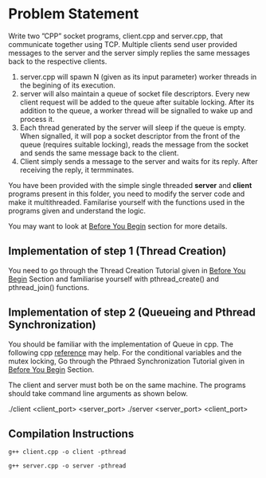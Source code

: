 
# Problem Statement

Write two ”CPP” socket programs, client.cpp and server.cpp, that communicate together using TCP. Multiple clients send user provided messages to the server and the server simply replies the same messages back to the respective clients.
1. server.cpp will spawn N (given as its input parameter) worker threads in the begining of its execution.
2. server will also maintain a queue of socket file descriptors. Every new client request will be added to the queue after suitable locking. After its addition to the queue, a worker thread will be signalled to wake up and process it.
3. Each thread generated by the server will sleep if the queue is empty. When signalled, it will pop a socket descriptor from the front of the queue (requires suitable locking), reads the message from the socket and sends the same message back to the client.
4. Client simply sends a message to the server and waits for its reply. After receiving the reply, it termminates. 

You have been provided with the simple single threaded **server** and **client** programs present in this folder, you need to modify the server code and make it multithreaded. Familarise yourself with the functions used in the programs given and understand the logic.

You may want to look at [Before You Begin](Before_You_Begin/README.md) section for more details.


## Implementation of step 1 (Thread Creation)

You need to go through the Thread Creation Tutorial given in [Before You Begin](../Before_You_Begin/README.md) Section and familiarise yourself with pthread_create() and pthread_join() functions.


## Implementation of step 2 (Queueing and Pthread Synchronization)

You should be familiar with the implementation of Queue in cpp. The following cpp [reference](https://www.cplusplus.com/reference/queue/queue/) may help. For the conditional variables and the mutex locking, Go through the Pthraed Synchronization Tutorial given in [Before You Begin](../Before_You_Begin/README.md) Section.


The client and server must both be on the same machine. The programs should take command line arguments as shown below.

./client <client_port> <server_port> <N>
./server <server_port> <client_port>



## Compilation Instructions

```g++ client.cpp -o client -pthread```

```g++ server.cpp -o server -pthread```